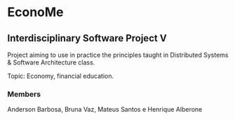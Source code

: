 # EconoMe

## Interdisciplinary Software Project V

Project aiming to use in practice the principles taught in Distributed Systems & Software Architecture class.

Topic: Economy, financial education.

### Members
Anderson Barbosa, Bruna Vaz, Mateus Santos e Henrique Alberone

